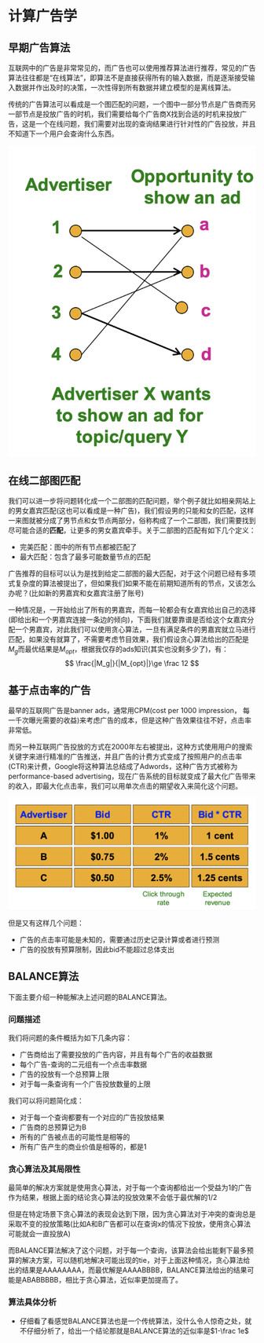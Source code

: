 # 计算广告学

## 早期广告算法

互联网中的广告是非常常见的，而广告也可以使用推荐算法进行推荐，常见的广告算法往往都是“在线算法”，即算法不是直接获得所有的输入数据，而是逐渐接受输入数据并作出及时的决策，一次性得到所有数据并建立模型的是离线算法。

传统的广告算法可以看成是一个图匹配的问题，一个图中一部分节点是广告商而另一部节点是投放广告的时机，我们需要给每个广告商X找到合适的时机来投放广告，这是一个在线问题，我们需要对出现的查询结果进行针对性的广告投放，并且不知道下一个用户会查询什么东西。

![image-20210809233458854](./static/image-20210809233458854.png)
## 在线二部图匹配

我们可以进一步将问题转化成一个二部图的匹配问题，举个例子就比如相亲网站上的男女嘉宾匹配(这也可以看成是一种广告)，我们假设男的只能和女的匹配，这样一来图就被分成了男节点和女节点两部分，俗称构成了一个二部图，我们需要找到尽可能合适的**匹配**，让更多的男女嘉宾牵手。关于二部图的匹配有如下几个定义：

- 完美匹配：图中的所有节点都被匹配了
- 最大匹配：包含了最多可能数量节点的匹配

广告推荐的目标可以认为是找到给定二部图的最大匹配，对于这个问题已经有多项式复杂度的算法被提出了，但如果我们如果不能在前期知道所有的节点，又该怎么办呢？(比如新的男嘉宾和女嘉宾注册了账号)

一种情况是，一开始给出了所有的男嘉宾，而每一轮都会有女嘉宾给出自己的选择(即给出和一个男嘉宾连接一条边的倾向)，下面我们就要靠谱是否给这个女嘉宾分配一个男嘉宾，对此我们可以使用贪心算法，一旦有满足条件的男嘉宾就立马进行匹配，如果没有就算了，不需要考虑节目效果，我们假设贪心算法给出的匹配是$M_g$而最优结果是$M_{opt}$，根据我仅存的ads知识(其实也没剩多少了)，有：
$$
\frac{|M_g|}{|M_{opt}|}\ge \frac 12
$$

## 基于点击率的广告

最早的互联网广告是banner ads，通常用CPM(cost per 1000 impression， 每一千次曝光需要的收益)来考虑广告的成本，但是这种广告效果往往不好，点击率非常低。

而另一种互联网广告投放的方式在2000年左右被提出，这种方式使用用户的搜索关键字来进行精准的广告推送，并且广告的计费方式变成了按照用户的点击率(CTR)来计费，Google将这种算法总结成了Adwords，这种广告方式被称为performance-based advertising，现在广告系统的目标就变成了最大化广告带来的收入，即最大化点击率，我们可以用单次点击的期望收入来简化这个问题。

![image-20210810000832663](static/image-20210810000832663.png)

但是又有这样几个问题：

- 广告的点击率可能是未知的，需要通过历史记录计算或者进行预测
- 广告的投放有预算限制，因此bid不能超过总体支出

## BALANCE算法

下面主要介绍一种能解决上述问题的BALANCE算法。

### 问题描述

我们将问题的条件概括为如下几条内容：

- 广告商给出了需要投放的广告内容，并且有每个广告的收益数据
- 每个广告-查询的二元组有一个点击率数据
- 广告的投放有一个总预算上限
- 对于每一条查询有一个广告投放数量的上限

我们可以将问题简化成：

- 对于每一个查询都要有一个对应的广告投放结果
- 广告商的总预算记为B
- 所有的广告被点击的可能性是相等的
- 所有广告产生的商业价值是相等的，都是1

### 贪心算法及其局限性

最简单的解决方案就是使用贪心算法，对于每一个查询都给出一个受益为1的广告作为结果，根据上面的结论贪心算法的投放效果不会低于最优解的1/2

但是在特定场景下贪心算法的表现会达到下限，因为贪心算法对于冲突的查询总是采取不变的投放策略(比如A和B广告都可以在查询x的情况下投放，使用贪心算法可能就会一直投放A)

而BALANCE算法解决了这个问题，对于每一个查询，该算法会给出能剩下最多预算的解决方案，可以随机地解决可能出现的tie，对于上面这种情况，贪心算法给出的结果是AAAAAAAA，而最优解是AAAABBBB，BALANCE算法给出的结果可能是ABABBBBB，相比于贪心算法，近似率更加提高了。

### 算法具体分析

- 仔细看了看感觉BALANCE算法也是一个传统算法，没什么令人惊奇之处，就不仔细分析了，给出一个结论那就是BALANCE算法的近似率是$1-\frac 1e$




